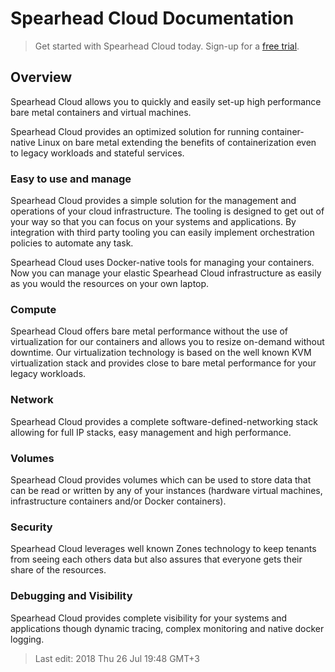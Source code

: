 # Spearhead Cloud Documentation

> Get started with Spearhead Cloud today. Sign-up for a [free trial](https://spearhead.cloud/trial).


## Overview
Spearhead Cloud allows you to quickly and easily set-up high performance bare metal containers and virtual machines.

Spearhead Cloud provides an optimized solution for running container-native Linux on bare metal extending the benefits of containerization even to legacy workloads and stateful services.

### Easy to use and manage
Spearhead Cloud provides a simple solution for the management and operations of your cloud infrastructure. The tooling is designed to get out of your way so that you can focus on your systems and applications. By integration with third party tooling you can easily implement orchestration policies to automate any task.

Spearhead Cloud uses Docker-native tools for managing your containers. Now you can manage your elastic Spearhead Cloud infrastructure as easily as you would the resources on your own laptop.

### Compute
Spearhead Cloud offers bare metal performance without the use of virtualization for our containers and allows you to resize on-demand without downtime.
Our virtualization technology is based on the well known KVM virtualization stack and provides close to bare metal performance for your legacy workloads.


### Network
Spearhead Cloud provides a complete software-defined-networking stack allowing for full IP stacks, easy management and high performance.

### Volumes
Spearhead Cloud provides volumes which can be used to store data that can be read or written by any of your instances (hardware virtual machines, infrastructure containers and/or Docker containers).


### Security
Spearhead Cloud leverages well known Zones technology to keep tenants from seeing each others data but also assures that everyone gets their share of the resources.

### Debugging and Visibility
Spearhead Cloud provides complete visibility for your systems and applications though dynamic tracing, complex monitoring and native docker logging.

> Last edit: 2018 Thu 26 Jul 19:48 GMT+3 